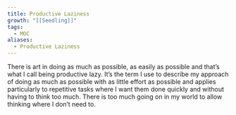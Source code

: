 ```yaml
---
title: Productive Laziness
growth: "[[Seedling]]"
tags:
  - MOC
aliases:
  - Productive Laziness
---
```

There is art in doing as much as possible, as easily as possible and that’s what I call being productive lazy. It’s the term I use to describe my approach of doing as much as possible with as little effort as possible and applies particularly to repetitive tasks where I want them done quickly and without having to think too much. There is too much going on in my world to allow thinking where I don’t need to.